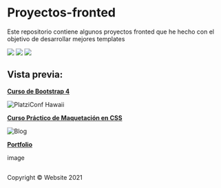 # Proyectos-fronted
Este repositorio contiene algunos proyectos fronted que he hecho con el objetivo de desarrollar mejores templates

![](https://img.shields.io/github/stars/perezgarridogilb/Proyectos-fronted) ![](https://img.shields.io/github/forks/perezgarridogilb/Proyectos-fronted) ![](https://img.shields.io/github/tag/perezgarridogilb/Proyectos-fronted)

## Vista previa:

**[Curso de Bootstrap 4](https://perezgarridogilb.github.io/Proyectos-fronted/Curso%20de%20Bootstrap%204/)**

![PlatziConf Hawaii](https://user-images.githubusercontent.com/56992179/146850424-4088e21f-f10e-45d0-a08b-e4c68b0becb0.png)

**[Curso Práctico de Maquetación en CSS](https://perezgarridogilb.github.io/Proyectos-fronted/Curso%20Pr%C3%A1ctico%20de%20Maquetaci%C3%B3n%20en%20CSS/)**

![Blog](https://user-images.githubusercontent.com/56992179/146851145-9425202c-5f0e-42c5-94a3-7f144e546630.png)

**[Portfolio](https://perezgarridogilb.github.io/Proyectos-fronted/Portfolio/)**

image

##

Copyright © Website 2021
